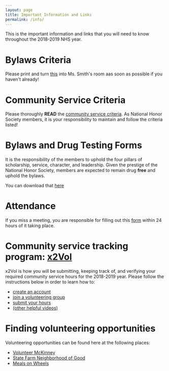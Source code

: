 ```yaml
---
layout: page 
title: Important Information and Links
permalink: /info/
---
```


This is the important information and links that you will need to know throughout the 2018-2019 NHS year. 

# Bylaws Criteria
Please print and turn [this](http://bit.ly/NHSBylaws2018) into Ms. Smith's room aas soon as possible if you haven't already!

# Community Service Criteria
Please thoroughly **READ** the [community service criteria](http://bit.ly/2018servicecriteria). As National Honor Society members, it is your responsibility to maintain and follow the criteria listed!

#  Bylaws and Drug Testing Forms
It is the responsibility of the members to uphold the four pillars of scholarship, service, character, and leadership. Given the prestige of the National Honor Society, members are expected to remain drug **free** and uphold the bylaws.

You can download that [here](http://bit.ly/2018signatures)

# Attendance
If you miss a meeting, you are responsible for filling out this [form](http://bit.ly/2018NHSmtgattendance) within 24 hours of it taking place.

# Community service tracking program: [x2Vol](www.x2vol.com)
x2Vol is how you will be submitting, keeping track of, and verifying your required community service hours for the 2018-2019 year. Please follow the instructions below in order to learn how to:

* [create an account](https://myintellivol.desk.com/customer/en/portal/articles/2805684-how-do-i-register-or-join-x2vol-as-a-student-)
* [join a volunteering group](https://myintellivol.desk.com/customer/en/portal/articles/1587468-how-do-i-join-groups-groups-in-x2vol-)
* [submit your hours](https://myintellivol.desk.com/customer/en/portal/articles/1598832-how-do-i-log-hours-in-x2vol-)
* [(other helpful videos)](https://myintellivol.desk.com/customer/en/portal/topics/427457-for-students/articles)

# Finding volunteering opportunities
Volunteering opportunities can be found here at the following places:
* [Volunteer McKinney](http://volunteermckinney.org/)
* [State Farm Neighborhood of Good](https://neighborhoodofgood.statefarm.com/)
* [Meals on Wheels](https://mowcc.com/)
